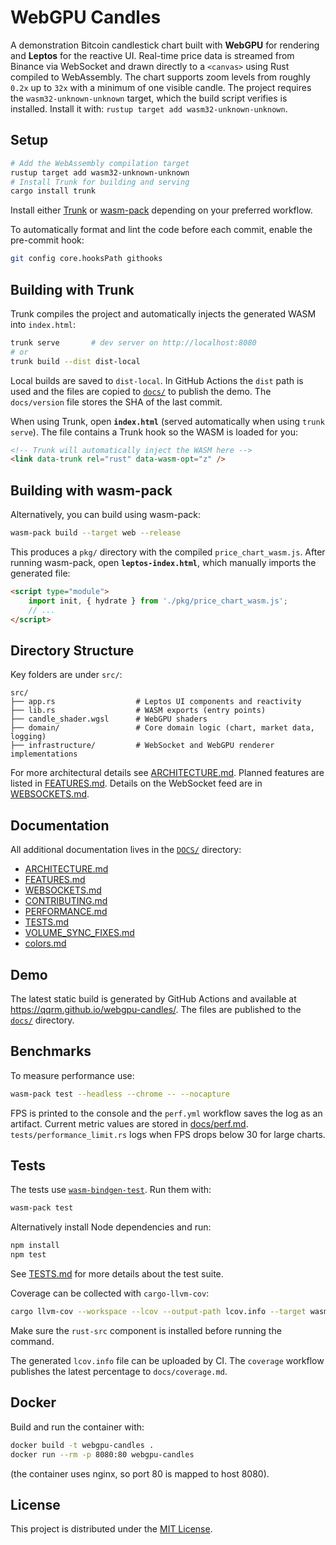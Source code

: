 # WebGPU Candles

A demonstration Bitcoin candlestick chart built with **WebGPU** for rendering and **Leptos** for the reactive UI. Real-time price data is streamed from Binance via WebSocket and drawn directly to a `<canvas>` using Rust compiled to WebAssembly.
The chart supports zoom levels from roughly `0.2x` up to `32x` with a minimum of one visible candle.
The project requires the `wasm32-unknown-unknown` target, which the build script verifies is installed. Install it with:
`rustup target add wasm32-unknown-unknown`.

## Setup

```bash
# Add the WebAssembly compilation target
rustup target add wasm32-unknown-unknown
# Install Trunk for building and serving
cargo install trunk
```

Install either [Trunk](https://trunkrs.dev/) or [wasm-pack](https://rustwasm.github.io/wasm-pack/) depending on your preferred workflow.

To automatically format and lint the code before each commit, enable the pre-commit hook:

```bash
git config core.hooksPath githooks
```

## Building with Trunk

Trunk compiles the project and automatically injects the generated WASM into `index.html`:

```bash
trunk serve       # dev server on http://localhost:8080
# or
trunk build --dist dist-local
```

Local builds are saved to `dist-local`. In GitHub Actions the `dist` path is
used and the files are copied to [`docs/`](docs/) to publish the demo.
The `docs/version` file stores the SHA of the last commit.

When using Trunk, open **`index.html`** (served automatically when using `trunk serve`). The file contains a Trunk hook so the WASM is loaded for you:

```html
<!-- Trunk will automatically inject the WASM here -->
<link data-trunk rel="rust" data-wasm-opt="z" />
```

## Building with wasm-pack

Alternatively, you can build using wasm-pack:

```bash
wasm-pack build --target web --release
```

This produces a `pkg/` directory with the compiled `price_chart_wasm.js`. After running wasm-pack, open **`leptos-index.html`**, which manually imports the generated file:

```html
<script type="module">
    import init, { hydrate } from './pkg/price_chart_wasm.js';
    // ...
</script>
```

## Directory Structure

Key folders are under `src/`:

```text
src/
├── app.rs                  # Leptos UI components and reactivity
├── lib.rs                  # WASM exports (entry points)
├── candle_shader.wgsl      # WebGPU shaders
├── domain/                 # Core domain logic (chart, market data, logging)
├── infrastructure/         # WebSocket and WebGPU renderer implementations
```

For more architectural details see [ARCHITECTURE.md](DOCS/ARCHITECTURE.md).
Planned features are listed in [FEATURES.md](DOCS/FEATURES.md).
Details on the WebSocket feed are in [WEBSOCKETS.md](DOCS/WEBSOCKETS.md).

## Documentation

All additional documentation lives in the [`DOCS/`](DOCS/) directory:

- [ARCHITECTURE.md](DOCS/ARCHITECTURE.md)
- [FEATURES.md](DOCS/FEATURES.md)
- [WEBSOCKETS.md](DOCS/WEBSOCKETS.md)
- [CONTRIBUTING.md](DOCS/CONTRIBUTING.md)
- [PERFORMANCE.md](DOCS/PERFORMANCE.md)
- [TESTS.md](DOCS/TESTS.md)
- [VOLUME_SYNC_FIXES.md](DOCS/VOLUME_SYNC_FIXES.md)
- [colors.md](DOCS/colors.md)

## Demo

The latest static build is generated by GitHub Actions and available at
<https://qqrm.github.io/webgpu-candles/>. The files are published to the
[`docs/`](docs/) directory.

## Benchmarks

To measure performance use:

```bash
wasm-pack test --headless --chrome -- --nocapture
```

FPS is printed to the console and the `perf.yml` workflow saves the log as an
artifact. Current metric values are stored in [docs/perf.md](docs/perf.md).
`tests/performance_limit.rs` logs when FPS drops below 30 for large charts.


## Tests

The tests use [`wasm-bindgen-test`](https://docs.rs/wasm-bindgen-test). Run
them with:

```bash
wasm-pack test
```

Alternatively install Node dependencies and run:

```bash
npm install
npm test
```

See [TESTS.md](DOCS/TESTS.md) for more details about the test suite.

Coverage can be collected with `cargo-llvm-cov`:

```bash
cargo llvm-cov --workspace --lcov --output-path lcov.info --target wasm32-unknown-unknown -Z build-std=std,panic_abort,profiler_builtins
```
Make sure the `rust-src` component is installed before running the command.

The generated `lcov.info` file can be uploaded by CI.
The `coverage` workflow publishes the latest percentage to `docs/coverage.md`.
## Docker

Build and run the container with:
```bash
docker build -t webgpu-candles .
docker run --rm -p 8080:80 webgpu-candles
```
(the container uses nginx, so port 80 is mapped to host 8080).


## License
This project is distributed under the [MIT License](LICENSE).

